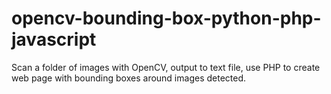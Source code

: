 # opencv-bounding-box-python-php-javascript
Scan a folder of images with OpenCV, output to text file, use PHP to create web page with bounding boxes around images detected.
